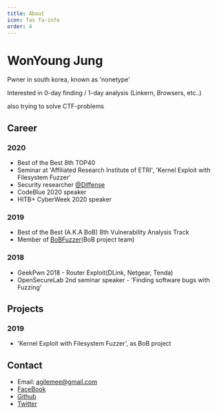 ```yaml
---
title: About
icon: fas fa-info
order: 4
---
```


# WonYoung Jung
Pwner in south korea, known as 'nonetype'

Interested in 0-day finding / 1-day analysis (Linkern, Browsers, etc..)

also trying to solve CTF-problems

## Career
### 2020
- Best of the Best 8th TOP40
- Seminar at 'Affiliated Research Institute of ETRI', 'Kernel Exploit with Filesystem Fuzzer'
- Security researcher [@Diffense](https://blog.diffense.co.kr/)
- CodeBlue 2020 speaker
- HITB+ CyberWeek 2020 speaker

### 2019
- Best of the Best (A.K.A BoB) 8th Vulnerability Analysis Track
- Member of [BoBFuzzer](https://github.com/bobfuzzer/)(BoB project team)

### 2018
- GeekPwn 2018 - Router Exploit(DLink, Netgear, Tenda)
- OpenSecureLab 2nd seminar speaker - 'Finding software bugs with Fuzzing'

## Projects
### 2019
- 'Kernel Exploit with Filesystem Fuzzer', as BoB project


## Contact
- Email: [agilemee@gmail.com](mailto:agilemee@gmail.com)
- [FaceBook](https://www.facebook.com/nonetype.pwn)
- [Github](https://github.com/nonetype)
- [Twitter](https://twitter.com/nonetype_pwn)
